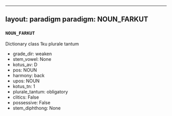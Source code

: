 
---
layout: paradigm
paradigm: NOUN_FARKUT
---
### ` NOUN_FARKUT `

Dictionary class 1ku plurale tantum
* grade_dir: weaken
* stem_vowel: None
* kotus_av: D
* pos: NOUN
* harmony: back
* upos: NOUN
* kotus_tn: 1
* plurale_tantum: obligatory
* clitics: False
* possessive: False
* stem_diphthong: None

